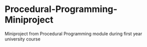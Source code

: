 # Procedural-Programming-Miniproject
Miniproject from Procedural Programming module during first year university course 
